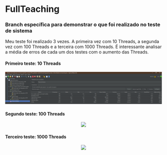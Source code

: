 # FullTeaching

### Branch específica para demonstrar o que foi realizado no teste de sistema

Meu teste foi realizado 3 vezes. A primeira vez com 10 Threads, a segunda vez com 100 Threads e a terceira com 1000 Threads.
É interessante analisar a média de erros de cada um dos testes com o aumento das Threads.

#### Primeiro teste: 10 Threads
<p align="center"><img src="https://github.com/SDuboc/full-teaching/blob/teste-sistema-jmeter/ReadmeImages/TesteJMeter.png"/></p>

#### Segundo teste: 100 Threads
<p align="center"><img src="https://github.com/SDuboc/full-teaching/blob/teste-sistema-jmeter/ReadmeImages_100/TesteJMeter.png"/></p>

#### Terceiro teste: 1000 Threads
<p align="center"><img src="https://github.com/SDuboc/full-teaching/blob/teste-sistema-jmeter/ReadmeImages_1000/TesteJMeter.png"/></p>

